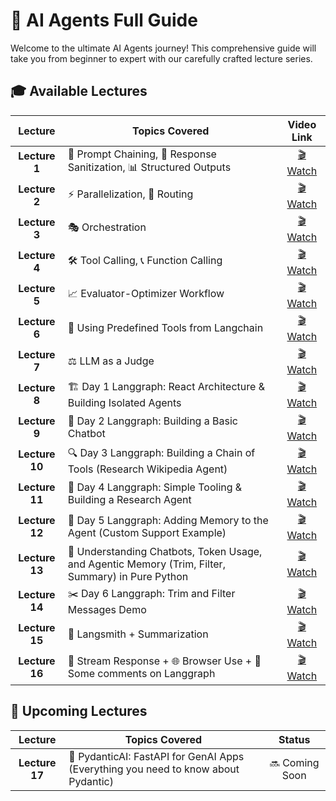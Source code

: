 # 🤖 AI Agents Full Guide

Welcome to the ultimate AI Agents journey! This comprehensive guide will take you from beginner to expert with our carefully crafted lecture series.

## 🎓 Available Lectures

| Lecture | Topics Covered | Video Link |
|:-------:|----------------|:----------:|
| **Lecture 1** | 🔄 Prompt Chaining, 🧹 Response Sanitization, 📊 Structured Outputs | [🎬 Watch](https://www.youtube.com/watch?v=6jmIyVCVIuc) |
| **Lecture 2** | ⚡ Parallelization, 🔀 Routing | [🎬 Watch](https://youtu.be/iZWfeJ6tQkI) |
| **Lecture 3** | 🎭 Orchestration | [🎬 Watch](https://www.youtube.com/watch?v=ZcqIAngxzbE&t=98s) |
| **Lecture 4** | 🛠️ Tool Calling, 📞 Function Calling | [🎬 Watch](https://youtu.be/EobTqTxP5OM) |
| **Lecture 5** | 📈 Evaluator-Optimizer Workflow | [🎬 Watch](https://www.youtube.com/watch?v=J1lRZKPniLE) |
| **Lecture 6** | 🧰 Using Predefined Tools from Langchain | [🎬 Watch](https://youtu.be/cBSeh3t1hyI) |
| **Lecture 7** | ⚖️ LLM as a Judge | [🎬 Watch](https://www.youtube.com/watch?v=q9TQibl7B-E) |
| **Lecture 8** | 🏗️ Day 1 Langgraph: React Architecture & Building Isolated Agents | [🎬 Watch](https://www.youtube.com/watch?v=DZscPVMTkAo&list=PLSdiMs6f-QAe57Eq4-uADUdKfAJdgyxh0) |
| **Lecture 9** | 💬 Day 2 Langgraph: Building a Basic Chatbot | [🎬 Watch](https://youtu.be/NLehx3QMqJE) |
| **Lecture 10** | 🔍 Day 3 Langgraph: Building a Chain of Tools (Research Wikipedia Agent) | [🎬 Watch](https://www.youtube.com/watch?v=qCFeDy54ib0&list=PLSdiMs6f-QAe57Eq4-uADUdKfAJdgyxh0) |
| **Lecture 11** | 🧩 Day 4 Langgraph: Simple Tooling & Building a Research Agent | [🎬 Watch](https://www.youtube.com/watch?v=tF11rMobFW8&list=PLSdiMs6f-QAe57Eq4-uADUdKfAJdgyxh0&index=11) |
| **Lecture 12** | 🧠 Day 5 Langgraph: Adding Memory to the Agent (Custom Support Example) | [🎬 Watch](https://www.youtube.com/watch?v=V1fRu3Zn6GY&list=PLSdiMs6f-QAe57Eq4-uADUdKfAJdgyxh0) |
| **Lecture 13** | 🤔 Understanding Chatbots, Token Usage, and Agentic Memory (Trim, Filter, Summary) in Pure Python | [🎬 Watch](https://www.youtube.com/watch?v=ySv_xcJiPaM&list=PLSdiMs6f-QAe57Eq4-uADUdKfAJdgyxh0&index=1) |
| **Lecture 14** | ✂️ Day 6 Langgraph: Trim and Filter Messages Demo | [🎬 Watch](https://www.youtube.com/watch?v=iCaSFba199Y&list=PLSdiMs6f-QAe57Eq4-uADUdKfAJdgyxh) |
| **Lecture 15** | 📝 Langsmith + Summarization | [🎬 Watch](https://www.youtube.com/watch?v=1RfrO2QeFGQ&list=PLSdiMs6f-QAe57Eq4-uADUdKfAJdgyxh0&index=1) |
| **Lecture 16** | 🌊 Stream Response + 🌐 Browser Use + 💭 Some comments on Langgraph | [🎬 Watch](https://www.youtube.com/watch?v=6rrKc4YV-gE&list=PLSdiMs6f-QAe57Eq4-uADUdKfAJdgyxh0&index=16) |

## 🚀 Upcoming Lectures

| Lecture | Topics Covered | Status |
|:-------:|----------------|:------:|
| **Lecture 17** | 🔮 PydanticAI: FastAPI for GenAI Apps (Everything you need to know about Pydantic) | 🔜 Coming Soon |